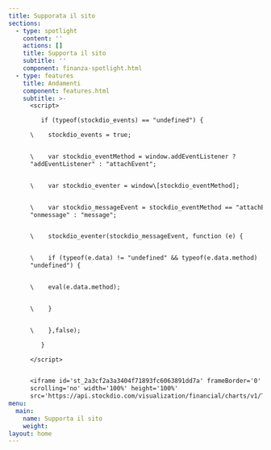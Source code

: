 ```yaml
---
title: Supporata il sito
sections:     
  - type: spotlight
    content: ''
    actions: []
    title: Supporta il sito
    subtitle: ''
    component: finanza-spotlight.html
  - type: features
    title: Andamenti 
    component: features.html
    subtitle: >-
      <script>

         if (typeof(stockdio_events) == "undefined") {

      \    stockdio_events = true;


      \    var stockdio_eventMethod = window.addEventListener ?
      "addEventListener" : "attachEvent";


      \    var stockdio_eventer = window\[stockdio_eventMethod];


      \    var stockdio_messageEvent = stockdio_eventMethod == "attachEvent" ?
      "onmessage" : "message";


      \    stockdio_eventer(stockdio_messageEvent, function (e) {


      \    if (typeof(e.data) != "undefined" && typeof(e.data.method) !=
      "undefined") {


      \    eval(e.data.method);


      \    }


      \    },false);

         }

      </script>


      <iframe id='st_2a3cf2a3a3404f71893fc6063891dd7a' frameBorder='0'
      scrolling='no' width='100%' height='100%'
      src='https://api.stockdio.com/visualization/financial/charts/v1/Ticker?app-key=796FC8FA75684B0990FADB79432CAC11&stockExchange=CRYPTO&symbols=BTC;ETH;XRP;BCH;LTC;&culture=Italian-Italy&motif=Material&palette=Aurora&layoutType=14&googleFont=true&backgroundColor=f7f7f7&labelsColor=2b2d30&onload=st_2a3cf2a3a3404f71893fc6063891dd7a'></iframe>
menu:
  main:
    name: Supporta il sito
    weight: 
layout: home
---
```

